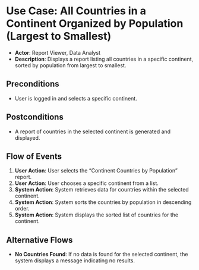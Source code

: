 # Use Case: All Countries in a Continent Organized by Population (Largest to Smallest)

- **Actor**: Report Viewer, Data Analyst
- **Description**: Displays a report listing all countries in a specific continent, sorted by population from largest to smallest.

## Preconditions
- User is logged in and selects a specific continent.

## Postconditions
- A report of countries in the selected continent is generated and displayed.

## Flow of Events
1. **User Action**: User selects the “Continent Countries by Population” report.
2. **User Action**: User chooses a specific continent from a list.
3. **System Action**: System retrieves data for countries within the selected continent.
4. **System Action**: System sorts the countries by population in descending order.
5. **System Action**: System displays the sorted list of countries for the continent.

## Alternative Flows
- **No Countries Found**: If no data is found for the selected continent, the system displays a message indicating no results.
